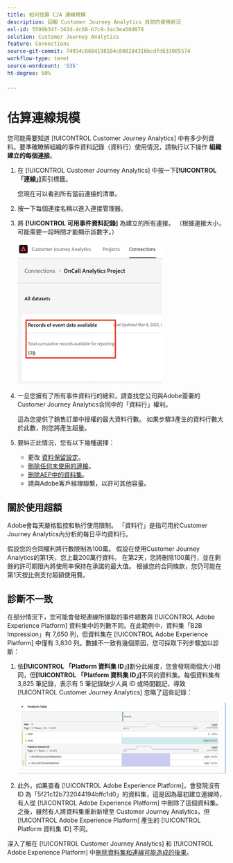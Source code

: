 ```yaml
---
title: 如何估算 CJA 連線規模
description: 回報 Customer Journey Analytics 目前的使用狀況
exl-id: 5599b34f-342d-4c68-b7c9-2ac3ea50d078
solution: Customer Journey Analytics
feature: Connections
source-git-commit: 74934c8684198104c808284310bcdfd633085574
workflow-type: tm+mt
source-wordcount: '535'
ht-degree: 50%

---
```


# 估算連線規模

您可能需要知道 [!UICONTROL Customer Journey Analytics] 中有多少列資料。要準確瞭解組織的事件資料記錄（資料行）使用情況，請執行以下操作 **組織建立的每個連接**。

1. 在 [!UICONTROL Customer Journey Analytics] 中按一下&#x200B;**[!UICONTROL 「連線」]**&#x200B;索引標籤。

   您現在可以看到所有當前連接的清單。

1. 按一下每個連接名稱以進入連接管理器。

1. 將 **[!UICONTROL 可用事件資料記錄]** 為建立的所有連接。 （根據連接大小，可能需要一段時間才能顯示該數字。）

   ![事件資料](assets/event-data.png)

1. 一旦您擁有了所有事件資料行的總和，請查找您公司與Adobe簽署的Customer Journey Analytics合同中的「資料行」權利。

   這為您提供了銷售訂單中授權的最大資料行數。 如果步驟3產生的資料行數大於此數，則您將產生超量。

1. 要糾正此情況，您有以下幾種選擇：

   * 更改 [資料保留設定](https://experienceleague.adobe.com/docs/analytics-platform/using/cja-connections/manage-connections.html?lang=zh-Hant#set-rolling-window-for-connection-data-retention)。
   * [刪除任何未使用的連接](https://experienceleague.adobe.com/docs/analytics-platform/using/cja-overview/cja-faq.html?lang=zh-Hant#implications-of-deleting-data-components)。
   * [刪除AEP中的資料集](https://experienceleague.adobe.com/docs/analytics-platform/using/cja-overview/cja-faq.html?lang=en#implications-of-deleting-data-components)。
   * 請與Adobe客戶經理聯繫，以許可其他容量。

## 關於使用超額

Adobe會每天嚴格監控和執行使用限制。 「資料行」是指可用於Customer Journey Analytics內分析的每日平均資料行。

假設您的合同權利將行數限制為100萬。 假設在使用Customer Journey Analytics的第1天，您上載200萬行資料。 在第2天，您將刪除100萬行，並在剩餘的許可期限內將使用率保持在承諾的最大值。 根據您的合同條款，您仍可能在第1天按比例支付超額使用費。

## 診斷不一致

在部分情況下，您可能會發現連線所擷取的事件總數與 [!UICONTROL Adobe Experience Platform] 資料集中的列數不同。在此範例中，資料集「B2B Impression」有 7,650 列，但資料集在 [!UICONTROL Adobe Experience Platform] 中僅有 3,830 列。數據不一致有幾個原因，您可採取下列步驟加以診斷：

1. 依&#x200B;**[!UICONTROL 「Platform 資料集 ID」]**&#x200B;劃分此維度，您會發現兩個大小相同，但&#x200B;**[!UICONTROL 「Platform 資料集 ID」]**&#x200B;不同的資料集。每個資料集有 3,825 筆記錄，表示有 5 筆記錄缺少人員 ID 或時間戳記，導致 [!UICONTROL Customer Journey Analytics] 忽略了這些記錄：

   ![劃分](assets/data-size2.png)

1. 此外，如果查看 [!UICONTROL Adobe Experience Platform]，會發現沒有 ID 為「5f21c12b732044194bffc1d0」的資料集，這是因為最初建立連線時，有人從 [!UICONTROL Adobe Experience Platform] 中刪除了這個資料集。之後，雖然有人將資料集重新新增至 Customer Journey Analytics，但 [!UICONTROL Adobe Experience Platform] 產生的 [!UICONTROL Platform 資料集 ID] 不同。

深入了解在 [!UICONTROL Customer Journey Analytics] 和 [!UICONTROL Adobe Experience Platform] 中[刪除資料集和連線可能造成的後果](https://experienceleague.adobe.com/docs/analytics-platform/using/cja-overview/cja-faq.html?lang=en#implications-of-deleting-data-components)。
